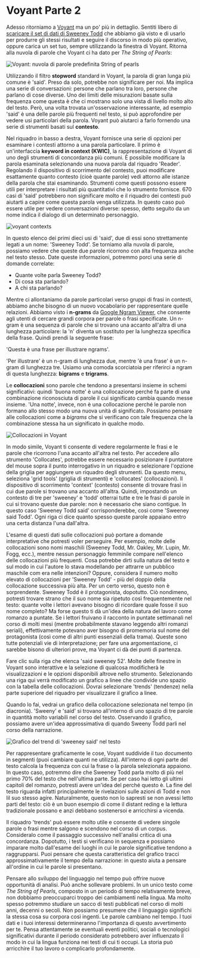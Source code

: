 # Voyant Parte 2

Adesso ritorniamo a [Voyant](https://voyant-tools.org/) ma un po' più in dettaglio. Sentiti libero di [scaricare il set di dati di Sweeney Todd](https://github.com/ritategon/DH-INTRODUZIONE/blob/bd19078bc6c076386321cc7cb3623c2b1bcbe7d6/assets/the-string-of-pearls-full.txt) che abbiamo già visto e di usarlo per produrre gli stessi risultati e seguire il discorso in modo più operativo, oppure carica un set tuo, sempre utilizzando la finestra di Voyant. Ritorna alla nuvola di parole che Voyant ci ha dato per _The String of Pearls_:

![Voyant: nuvola di parole predefinita  String of pearls](../assets/reading-at-scale/voyant-word-cloud-default.jpg)

Utilizzando il filtro **stopword** standard in Voyant, la parola di gran lunga più comune è 'said'. Preso da solo, potrebbe non significare per noi. Ma implica una serie di conversazioni: persone che parlano tra loro, persone che parlano di cose diverse. Uno dei limiti delle misurazioni basate sulla frequenza come questa è che ci mostrano solo una vista di livello molto alto del testo. Però, una volta trovata un'osservazione interessante, ad esempio 'said' è una delle parole più frequenti nel testo, si può approfondire per vedere usi particolari della parola. Voyant può aiutarci a farlo fornendo una serie di strumenti basati sul **contesto**.

Nel riquadro in basso a destra, Voyant fornisce una serie di opzioni per esaminare i contesti attorno a una parola particolare. Il primo è un'interfaccia **keyword in context (KWIC)**, la rappresentazione di Voyant di uno degli strumenti di concordanza più comuni. È possibile modificare la parola esaminata selezionando una nuova parola dal riquadro 'Reader'. Regolando il dispositivo di scorrimento del contesto, puoi modificare esattamente quanto contesto (cioè quante parole) vedi attorno alle istanze della parola che stai esaminando. Strumenti come questi possono essere utili per interpretare i risultati più quantitativi che lo strumento fornisce. 670 casi di 'said' potrebbero non significare molto e il riquadro dei contesti può aiutarti a capire come questa parola venga utilizzata. In questo caso può essere utile per vedere conversazioni diverse: spesso, detto seguito da un nome indica il dialogo di un determinato personaggio.

![voyant contexts](../assets/reading-at-scale/voyant-contexts.jpg)

In questo elenco dei primi dieci usi di 'said', due di essi sono strettamente legati a un nome: 'Sweeney Todd'. Se torniamo alla nuvola di parole, possiamo vedere che queste due parole ricorrono con alta frequenza anche nel testo stesso. Date queste informazioni, potremmo porci  una serie di domande correlate:

* Quante volte parla Sweeney Todd?&#x20;
* Di cosa sta parlando?
* A chi sta parlando?

Mentre ci allontaniamo da parole particolari verso gruppi di frasi in contesti, abbiamo anche bisogno di un nuovo vocabolario per rappresentare quelle relazioni. Abbiamo visto i **n-grams** da [Google Ngram Viewer](https://books.google.com/ngrams), che consente agli utenti di cercare grandi corpora per parole o frasi specificate. Un n-gram è una sequenza di parole che si trovano una accanto all'altra di una lunghezza particolare: la 'n' diventa un sostituto per la lunghezza specifica della frase. Quindi prendi la seguente frase:

'Questa è una frase per illustrare ngrams'.

'Per illustrare' è un n-gram di lunghezza due, mentre 'è una frase' è un n-gram di lunghezza tre. Usiamo una comoda scorciatoia per riferirci a ngram di questa lunghezza: **bigrams** e **trigrams**.

Le **collocazioni** sono parole che tendono a presentarsi insieme in schemi significativi: quindi 'buona notte' è una collocazione perché fa parte di una combinazione riconosciuta di parole il cui significato cambia quando messe insieme. 'Una notte', invece, non è una collocazione perché le parole non formano allo stesso modo una nuova unità di significato. Possiamo pensare alle collocazioni come a _bigrams_ che si verificano con tale frequenza che la combinazione stessa ha un significato in qualche modo.

![Collocazioni in Voyant ](../assets/reading-at-scale/voyant-collocates.jpg)

In modo simile, Voyant ti consente di vedere regolarmente le frasi e le parole che ricorrono l'una accanto all'altra nel testo. Per accedere allo strumento 'Collocates', potrebbe essere necessario posizionare il puntatore del mouse sopra il punto interrogativo in un riquadro e selezionare l'opzione della griglia per aggiungere un riquadro degli strumenti. Da questo menu, seleziona  'grid tools'  (griglia di strumenti) e  'collocates' (collocazioni). Il dispositivo di scorrimento  'context' (contesto) consente di trovare frasi in cui due parole si trovano una accanto all'altra. Quindi, impostando un contesto di tre per 'sweeney' e 'todd' otterrai tutte e tre le frasi di parole in cui si trovano queste due parole: non è necessario che siano contigue. In questo caso 'Sweeney Todd said' corrisponderebbe, così come 'Sweeney said Todd'. Ogni riga ci dice quanto spesso queste parole appaiano entro una certa distanza l'una dall'altra.

L'esame di questi dati sulle collocazioni può portare a domande interpretative che potresti voler perseguire. Per esempio, molte delle collocazioni sono nomi maschili (Sweeney Todd, Mr. Oakley, Mr. Lupin, Mr. Fogg, ecc.), mentre nessun personaggio femminile compare nell'elenco delle collocazioni più frequenti. Cosa potrebbe dirti sulla natura del testo e sul modo in cui l'autore lo stava modellando per attrarre un pubblico maschile com era nelle intenzioni? Oppure, considera il numero molto elevato di collocazioni per 'Sweeney Todd' - più del doppio della collocazione successiva più alta. Per un certo verso, questo non è sorprendente. Sweeney Todd è il protagonista, dopotutto. Ciò nondimeno, potresti trovare strano che il suo nome sia ripetuto così frequentemente nel testo: quante volte i lettori avevano bisogno di ricordare quale fosse il suo nome completo? Ma forse questo ti dà un'idea della natura del lavoro come romanzo a puntate. Se i lettori fruivano il racconto in puntate settimanali nel corso di molti mesi (mentre probabilmente stavano leggendo altri romanzi seriali), effettivamente potevano aver bisogno di promemoria sul nome del protagonista (così come di altri punti essenziali della trama). Queste sono tutte potenziali vie di interpretazione; per fare una argomentazione, ci sarebbe bisono di ulteriori prove, ma Voyant ci dà dei punti di partenza.

Fare clic sulla riga che elenca 'said sweeney 52'. Molte delle finestre in Voyant sono interattive e la selezione di qualcosa modificherà le visualizzazioni e le opzioni disponibili altrove nello strumento. Selezionando una riga qui verrà modificato un grafico a linee che condivide uno spazio con la tabella delle collocazioni. Dovrai selezionare 'trends' (tendenze) nella parte superiore del riquadro per visualizzare il grafico a linee.

Quando lo fai, vedrai un grafico della collocazione selezionata nel tempo (in diacronia). 'Sweeny' e 'said' si trovano all'interno di uno spazio di tre parole in quantità molto variabili nel corso del testo. Osservando il grafico, possiamo avere un'idea approssimativa di quando Sweeny Todd parli nel corso della narrazione.

![Grafico del trend di  'sweeney said' nel testo](../assets/reading-at-scale/sweeney-said.jpg)

Per rappresentare graficamente le cose, Voyant suddivide il tuo documento in segmenti (puoi cambiare quanti ne utilizza). All'interno di ogni parte del testo calcola la frequenza con cui la frase o la parola selezionata appaiono. In questo caso, potremmo dire che Sweeney Todd parla molto di più nel primo 70% del testo che nell'ultima parte. Se per caso hai letto gli ultimi capitoli del romanzo, potresti avere un'idea del perché questo è. La fine del testo riguarda infatti principalmente le rivelazioni sulle azioni di Todd e non lil suo stesso agire. Naturalmente, questo non lo sapresti se non avessi letto parti del testo: ciò è un buon esempio di come il distant reding  e la lettura tradizionale possano e anzi debbano sostenersoi e arricchirsi a vicenda.

Il riquadro  'trends' può essere molto utile e consente di vedere singole parole o frasi mentre salgono e scendono nel corso di un corpus. Consideralo come il passaggio successivo nell'analisi critica di una concordanza. Dopotutto, i testi si verificano in sequenza e possiamo imparare molto dall'esame dei luoghi in cui le parole significative tendono a raggrupparsi. Puoi pensare che questa caratteristica del grafico tracci approssimativamente il tempo della narrazione: in questo aiuta a pensare all'ordine in cui le parole si presentano.

Pensare allo sviluppo del linguaggio nel tempo può offrire nuove opportunità di analisi. Può anche sollevare problemi. In un unico testo come _The String of Pearls_, composto in un periodo di tempo relativamente breve, non dobbiamo preoccuparci troppo dei cambiamenti nella lingua. Ma molto spesso potremmo studiare un sacco di testi pubblicati nel corso di molti anni, decenni o secoli. Non possiamo presumere che il linguaggio significhi la stessa cosa su corpora così ingenti. Le parole cambiano nel tempo. I tuoi dati e i tuoi interessi determineranno l'importanza di questo avvertimento per te. Pensa attentamente se eventuali eventi politici, sociali o tecnologici significativi durante il periodo considerato potrebbero aver influenzato il modo in cui la lingua funziona nei testi di cui ti occupi. La storia può arricchire il tuo lavoro o complicarlo profondamente.
